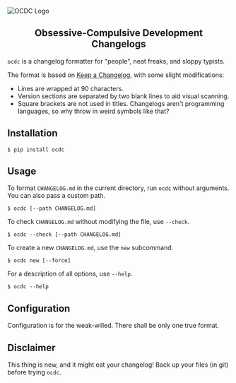 ![OCDC Logo](/logo.png)

<h2 align="center">Obsessive-Compulsive Development Changelogs</h2>

`ocdc` is a changelog formatter for "people", neat freaks, and sloppy typists.

The format is based on [Keep a Changelog](https://keepachangelog.com/en/1.0.0/),
with some slight modifications:

- Lines are wrapped at 90 characters.
- Version sections are separated by two blank lines to aid visual scanning.
- Square brackets are not used in titles. Changelogs aren't programming
  languages, so why throw in weird symbols like that?


## Installation

```console
$ pip install ocdc
```


## Usage

To format `CHANGELOG.md` in the current directory, run `ocdc` without arguments.
You can also pass a custom path.

```console
$ ocdc [--path CHANGELOG.md]
```

To check `CHANGELOG.md` without modifying the file, use `--check`.

```console
$ ocdc --check [--path CHANGELOG.md]
```

To create a new `CHANGELOG.md`, use the `new` subcommand.

```console
$ ocdc new [--force]
```

For a description of all options, use `--help`.

```console
$ ocdc --help
```


## Configuration

Configuration is for the weak-willed. There shall be only one true format.


## Disclaimer

This thing is new, and it might eat your changelog! Back up your files (in git)
before trying `ocdc`.
